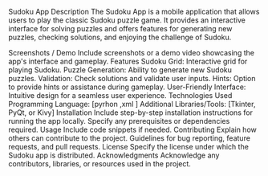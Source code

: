 
Sudoku App
Description
The Sudoku App is a mobile application that allows users to play the classic Sudoku puzzle game. It provides an interactive interface for solving puzzles and offers features for generating new puzzles, checking solutions, and enjoying the challenge of Sudoku.

Screenshots / Demo
Include screenshots or a demo video showcasing the app's interface and gameplay.
Features
Sudoku Grid: Interactive grid for playing Sudoku.
Puzzle Generation: Ability to generate new Sudoku puzzles.
Validation: Check solutions and validate user inputs.
Hints: Option to provide hints or assistance during gameplay.
User-Friendly Interface: Intuitive design for a seamless user experience.
Technologies Used
Programming Language: [pyrhon ,xml ]
Additional Libraries/Tools: [Tkinter, PyQt, or Kivy]
Installation
Include step-by-step installation instructions for running the app locally.
Specify any prerequisites or dependencies required.
Usage
Include code snippets if needed.
Contributing
Explain how others can contribute to the project.
Guidelines for bug reporting, feature requests, and pull requests.
License
Specify the license under which the Sudoku app is distributed.
Acknowledgments
Acknowledge any contributors, libraries, or resources used in the project.

